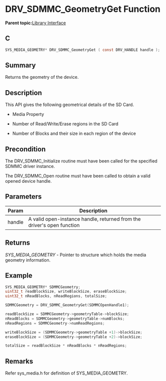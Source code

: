 # DRV\_SDMMC\_GeometryGet Function

**Parent topic:**[Library Interface](GUID-D15D1321-065D-4EA7-A00C-D277A8A66F8D.md)

## C

```c
SYS_MEDIA_GEOMETRY* DRV_SDMMC_GeometryGet ( const DRV_HANDLE handle );
```

## Summary

Returns the geometry of the device.

## Description

This API gives the following geometrical details of the SD Card.

-   Media Property

-   Number of Read/Write/Erase regions in the SD Card

-   Number of Blocks and their size in each region of the device


## Precondition

The DRV\_SDMMC\_Initialize routine must have been called for the specified SDMMC driver instance.

The DRV\_SDMMC\_Open routine must have been called to obtain a valid opened device handle.

## Parameters

|Param|Description|
|-----|-----------|
|handle|A valid open-instance handle, returned from the driver's open function|

## Returns

*SYS\_MEDIA\_GEOMETRY* - Pointer to structure which holds the media geometry information.

## Example

```c
SYS_MEDIA_GEOMETRY* SDMMCGeometry;
uint32_t readBlockSize, writeBlockSize, eraseBlockSize;
uint32_t nReadBlocks, nReadRegions, totalSize;

SDMMCGeometry = DRV_SDMMC_GeometryGet(SDMMCOpenHandle1);

readBlockSize = SDMMCGeometry->geometryTable->blockSize;
nReadBlocks = SDMMCGeometry->geometryTable->numBlocks;
nReadRegions = SDMMCGeometry->numReadRegions;

writeBlockSize = (SDMMCGeometry->geometryTable +1)->blockSize;
eraseBlockSize = (SDMMCGeometry->geometryTable +2)->blockSize;

totalSize = readBlockSize * nReadBlocks * nReadRegions;

```

## Remarks

Refer sys\_media.h for definition of SYS\_MEDIA\_GEOMETRY.

